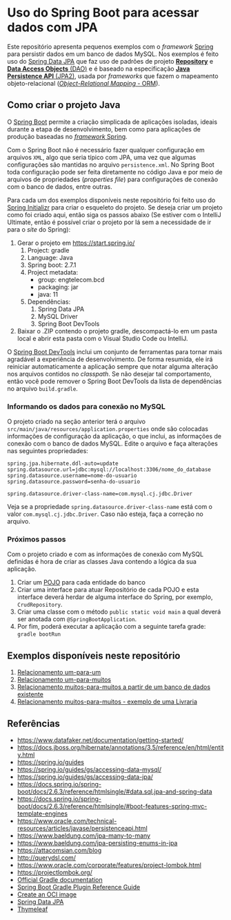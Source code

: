 # Uso do Spring Boot para acessar dados com JPA



Este repositório apresenta pequenos exemplos com o *framework* [Spring](https://spring.io) para persistir dados em um banco de dados MySQL. Nos exemplos é feito uso do [Spring Data JPA](https://docs.spring.io/spring-data/jpa/docs/current/reference/html/#reference) que faz uso de padrões de projeto [**Repository**](https://java-design-patterns.com/patterns/repository/) e [**Data Access Objects** (DAO)](https://java-design-patterns.com/patterns/dao/) e é baseado na especificação [**Java Persistence API** (JPA2)]((https://www.oracle.com/java/technologies/persistence-jsp.html)), usada por *frameworks* que fazem o mapeamento objeto-relacional ([*Object-Relational Mapping* - ORM](https://en.wikipedia.org/wiki/Object%E2%80%93relational_mapping)).

## Como criar o projeto Java

O [Spring Boot](https://spring.io/projects/spring-boot) permite a criação simplicada de aplicações isoladas, ideais durante a etapa de desenvolvimento, bem como para aplicações de produção baseadas no [*framework* Spring](https://spring.io/).

Com o Spring Boot não é necessário fazer qualquer configuração em arquivos `XML`, algo que seria típico com JPA, uma vez que algumas configurações são mantidas no arquivo `persistence.xml`. No Spring Boot toda configuração pode ser feita diretamente no código Java e por meio de arquivos de propriedades (*properties file*) para configurações de conexão com o banco de dados, entre outras.

Para cada um dos exemplos disponíveis neste repositório foi feito uso do [Spring Initializr](https://start.spring.io/) para criar o esqueleto do projeto. Se deseja criar um projeto como foi criado aqui, então siga os passos abaixo (Se estiver com o IntelliJ Ultimate, então é possível criar o projeto por lá sem a necessidade de ir para o *site* do Spring):

1. Gerar o projeto em https://start.spring.io/
   1. Project: gradle
   2. Language: Java
   3. Spring boot: 2.7.1
   4. Project metadata: 
       - group: engtelecom.bcd
       - packaging: jar
       - java: 11
   5. Dependências:
      1. Spring Data JPA
      2. MySQL Driver
      3. Spring Boot DevTools
2. Baixar o .ZIP contendo o projeto gradle, descompactá-lo em um pasta local e abrir esta pasta com o Visual Studio Code ou IntelliJ.

O [Spring Boot DevTools](https://docs.spring.io/spring-boot/docs/current/reference/html/using.html#using.devtools) inclui um conjunto de ferramentas para tornar mais agradável a experiência de desenvolvimento. De forma resumida, ele irá reiniciar automaticamente a aplicação sempre que notar alguma alteração nos arquivos contidos no *classpath*. Se não desejar tal comportamento, então você pode remover o Spring Boot DevTools da lista de dependências no arquivo `build.gradle`.

### Informando os dados para conexão no MySQL

O projeto criado na seção anterior terá o arquivo `src/main/java/resources/application.properties` onde são colocadas informações de configuração da aplicação, o que inclui, as informações de conexão com o banco de dados MySQL. Edite o arquivo e faça alterações nas seguintes propriedades:
```properties
spring.jpa.hibernate.ddl-auto=update
spring.datasource.url=jdbc:mysql://localhost:3306/nome_do_database
spring.datasource.username=nome-do-usuario
spring.datasource.password=senha-do-usuario

spring.datasource.driver-class-name=com.mysql.cj.jdbc.Driver
```

Veja se a propriedade `spring.datasource.driver-class-name` está com o valor `com.mysql.cj.jdbc.Driver`. Caso não esteja, faça a correção no arquivo.


### Próximos passos

Com o projeto criado e com as informações de conexão com MySQL definidas é hora de criar as classes Java contendo a lógica da sua aplicação. 

1. Criar um [POJO](https://pt.wikipedia.org/wiki/Plain_Old_Java_Objects) para cada entidade do banco
2. Criar uma interface para atuar Repositório de cada POJO e esta interface deverá herdar de alguma interface do Spring, por exemplo, `CrudRepository`.
3. Criar uma classe com o método `public static void main` a qual deverá ser anotada com `@SpringBootApplication`. 
4. Por fim, poderá executar a aplicação com a seguinte tarefa grade: `gradle bootRun`

## Exemplos disponíveis neste repositório

1. [Relacionamento um-para-um](exemplo-01-um-para-um)
2. [Relacionamento um-para-muitos](exemplo-02-um-para-muitos/)
3. [Relacionamento muitos-para-muitos a partir de um banco de dados existente](exemplo-03-muitos-para-muitos/)
4. [Relacionamento muitos-para-muitos - exemplo de uma Livraria](exemplo-04-muitos-para-muitos-livraria/)


## Referências

- https://www.datafaker.net/documentation/getting-started/
- https://docs.jboss.org/hibernate/annotations/3.5/reference/en/html/entity.html
- https://spring.io/guides
- https://spring.io/guides/gs/accessing-data-mysql/
- https://spring.io/guides/gs/accessing-data-jpa/
- https://docs.spring.io/spring-boot/docs/2.6.3/reference/htmlsingle/#data.sql.jpa-and-spring-data
- https://docs.spring.io/spring-boot/docs/2.6.3/reference/htmlsingle/#boot-features-spring-mvc-template-engines
- https://www.oracle.com/technical-resources/articles/javase/persistenceapi.html
- https://www.baeldung.com/jpa-many-to-many
- https://www.baeldung.com/jpa-persisting-enums-in-jpa
- https://attacomsian.com/blog
- http://querydsl.com/
- https://www.oracle.com/corporate/features/project-lombok.html
- https://projectlombok.org/
- [Official Gradle documentation](https://docs.gradle.org)
- [Spring Boot Gradle Plugin Reference Guide](https://docs.spring.io/spring-boot/docs/2.6.3/gradle-plugin/reference/html/)
- [Create an OCI image](https://docs.spring.io/spring-boot/docs/2.6.3/gradle-plugin/reference/html/#build-image)
- [Spring Data JPA](https://docs.spring.io/spring-boot/docs/2.6.3/reference/htmlsingle/#boot-features-jpa-and-spring-data)
- [Thymeleaf](https://docs.spring.io/spring-boot/docs/2.6.3/reference/htmlsingle/#boot-features-spring-mvc-template-engines)